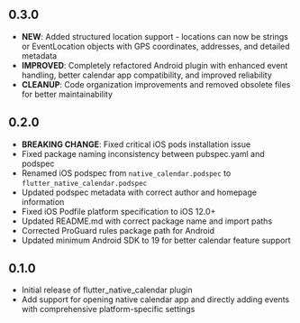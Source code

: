 ## 0.3.0

* **NEW**: Added structured location support - locations can now be strings or EventLocation objects with GPS coordinates, addresses, and detailed metadata
* **IMPROVED**: Completely refactored Android plugin with enhanced event handling, better calendar app compatibility, and improved reliability
* **CLEANUP**: Code organization improvements and removed obsolete files for better maintainability

## 0.2.0

* **BREAKING CHANGE**: Fixed critical iOS pods installation issue
* Fixed package naming inconsistency between pubspec.yaml and podspec
* Renamed iOS podspec from `native_calendar.podspec` to `flutter_native_calendar.podspec`
* Updated podspec metadata with correct author and homepage information
* Fixed iOS Podfile platform specification to iOS 12.0+
* Updated README.md with correct package name and import paths
* Corrected ProGuard rules package path for Android
* Updated minimum Android SDK to 19 for better calendar feature support

## 0.1.0

* Initial release of flutter_native_calendar plugin
* Add support for opening native calendar app and directly adding events with comprehensive platform-specific settings
